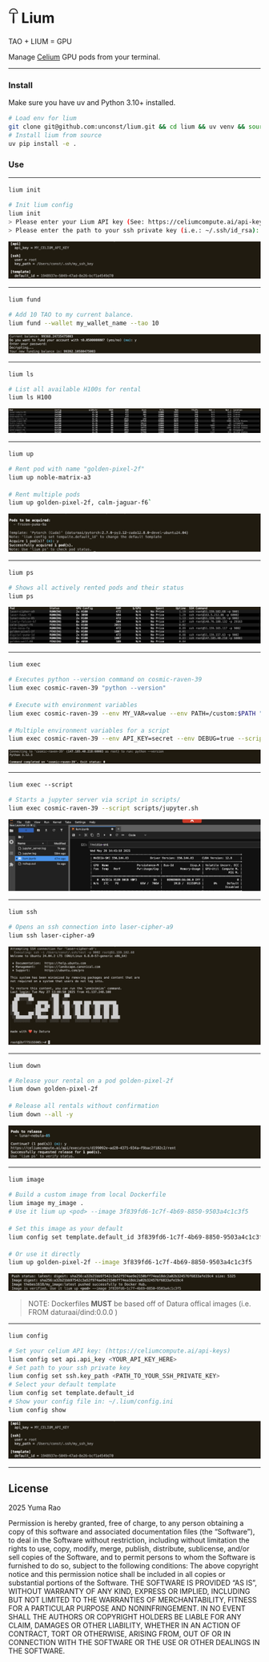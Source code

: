 # 𓋼 Lium 

TAO + LIUM = GPU

Manage [Celium](https://celiumcompute.ai) GPU pods from your terminal.

---
### Install 
Make sure you have uv and Python 3.10+ installed.
```bash
# Load env for lium
git clone git@github.com:unconst/lium.git && cd lium && uv venv && source .venv/bin/activate
# Install lium from source
uv pip install -e .
```

### Use

---
`lium init` 
```bash
# Init lium config
lium init
> Please enter your Lium API key (See: https://celiumcompute.ai/api-keys): ...
> Please enter the path to your ssh private key (i.e.: ~/.ssh/id_rsa): ...
```
![Lium config show](assets/liumconfigshow.png)

---
`lium fund` 
```bash
# Add 10 TAO to my current balance.
lium fund --wallet my_wallet_name --tao 10
```
![Lium fund](assets/liumfund.png)

---
`lium ls` 
```bash
# List all available H100s for rental
lium ls H100
```
![Lium ls H100](assets/liumls.png)

---
`lium up`
```bash
# Rent pod with name "golden-pixel-2f"
lium up noble-matrix-a3

# Rent multiple pods
lium up golden-pixel-2f, calm-jaguar-f6`
```
![Lium up](assets/liumuppod.png)

---
`lium ps`
```bash
# Shows all actively rented pods and their status
lium ps
```
![Lium ps](assets/liumps.png)

---
`lium exec`
```bash
# Executes python --version command on cosmic-raven-39
lium exec cosmic-raven-39 "python --version"

# Execute with environment variables
lium exec cosmic-raven-39 --env MY_VAR=value --env PATH=/custom:$PATH "python script.py"

# Multiple environment variables for a script
lium exec cosmic-raven-39 --env API_KEY=secret --env DEBUG=true --script scripts/app.sh
```
![lium exec](assets/liumexec.png)

---
`lium exec --script`

```bash
# Starts a jupyter server via script in scripts/
lium exec cosmic-raven-39 --script scripts/jupyter.sh
```
![lium exec](assets/jupyter.png)

---
`lium ssh`
```bash
# Opens an ssh connection into laser-cipher-a9
lium ssh laser-cipher-a9
```
![lium ssh](assets/liumssh.png)

---
`lium down`
```bash
# Release your rental on a pod golden-pixel-2f
lium down golden-pixel-2f

# Release all rentals without confirmation
lium down --all -y
```
![lium down](assets/liumdown.png)

---
`lium image`
```bash
# Build a custom image from local Dockerfile 
lium image my_image .
# Use it lium up <pod> --image 3f839fd6-1c7f-4b69-8850-9503a4c1c3f5

# Set this image as your default
lium config set template.default_id 3f839fd6-1c7f-4b69-8850-9503a4c1c3f5

# Or use it directly
lium up golden-pixel-2f --image 3f839fd6-1c7f-4b69-8850-9503a4c1c3f5
```
![Lium image](assets/liumimage.png)
> NOTE: Dockerfiles **MUST** be based off of Datura offical images (i.e. FROM daturaai/dind:0.0.0 )

---
`lium config`
```bash
# Set your celium API key: (https://celiumcompute.ai/api-keys)
lium config set api.api_key <YOUR_API_KEY_HERE> 
# Set path to your ssh private key
lium config set ssh.key_path <PATH_TO_YOUR_SSH_PRIVATE_KEY>
# Select your default template
lium config set template.default_id 
# Show your config file in: ~/.lium/config.ini 
lium config show
```
![Lium config show](assets/liumconfigshow.png)

---
## License

2025 Yuma Rao

Permission is hereby granted, free of charge, to any person obtaining a copy of this software and associated documentation files (the “Software”), to deal in the Software without restriction, including without limitation the rights to use, copy, modify, merge, publish, distribute, sublicense, and/or sell copies of the Software, and to permit persons to whom the Software is furnished to do so, subject to the following conditions:
The above copyright notice and this permission notice shall be included in all copies or substantial portions of the Software.
THE SOFTWARE IS PROVIDED “AS IS”, WITHOUT WARRANTY OF ANY KIND, EXPRESS OR IMPLIED, INCLUDING BUT NOT LIMITED TO THE WARRANTIES OF MERCHANTABILITY, FITNESS FOR A PARTICULAR PURPOSE AND NONINFRINGEMENT. IN NO EVENT SHALL THE AUTHORS OR COPYRIGHT HOLDERS BE LIABLE FOR ANY CLAIM, DAMAGES OR OTHER LIABILITY, WHETHER IN AN ACTION OF CONTRACT, TORT OR OTHERWISE, ARISING FROM, OUT OF OR IN CONNECTION WITH THE SOFTWARE OR THE USE OR OTHER DEALINGS IN THE SOFTWARE.
